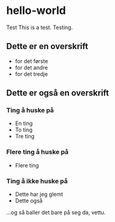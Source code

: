 # hello-world
Test
This is a test. Testing.
## Dette er en overskrift
* for det første
* for det andre
* for det tredje
## Dette er også en overskrift
### Ting å huske på
* En ting
* To ting
* Tre ting
### Flere ting å huske på
* Flere ting
### Ting å ikke huske på
* Dette har jeg glemt
* Dette også

...og så baller det bare på seg da, vettu.
